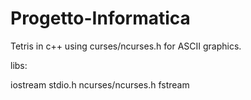 # Progetto-Informatica
Tetris in c++ using curses/ncurses.h for ASCII graphics.


libs:

iostream
stdio.h
ncurses/ncurses.h
fstream